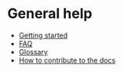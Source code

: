 # General help

- [Getting started](GettingStarted/README.md)
- [FAQ](FAQ/README.md)
- [Glossary](Glossary/README.md)
- [How to contribute to the docs](../HowToContribute.md)